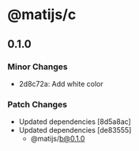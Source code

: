 # @matijs/c

## 0.1.0

### Minor Changes

- 2d8c72a: Add white color

### Patch Changes

- Updated dependencies [8d5a8ac]
- Updated dependencies [de83555]
  - @matijs/b@0.1.0
